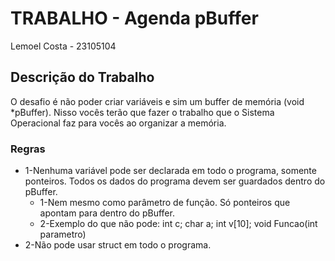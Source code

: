 # TRABALHO - Agenda pBuffer

Lemoel Costa - 23105104

## Descrição do Trabalho

O desafio é não poder criar variáveis e sim um buffer de memória (void *pBuffer). Nisso vocês terão que fazer o trabalho que o Sistema Operacional faz para vocês ao organizar a memória.

### Regras
- 1-Nenhuma variável pode ser declarada em todo o programa, somente ponteiros. Todos os dados do programa devem ser guardados dentro do pBuffer.
    - 1-Nem mesmo como parâmetro de função. Só ponteiros que apontam para dentro do pBuffer.
    - 2-Exemplo do que não pode: int c; char a; int v[10];  void Funcao(int parametro)
- 2-Não pode usar struct em todo o programa.
